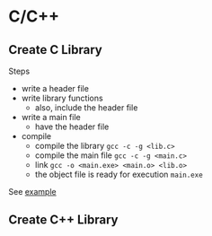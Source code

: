 # C/C++

## Create C Library

Steps
  * write a header file
  * write library functions
    * also, include the header file
  * write a main file
    * have the header file
  * compile
    * compile the library ```gcc -c -g <lib.c>```
    * compile the main file ```gcc -c -g <main.c>```
    * link ```gcc -o <main.exe> <main.o> <lib.o>```
    * the object file is ready for execution ```main.exe```

See [example](https://github.com/tatpongkatanyukul/Learn/blob/main/CCPP/clib.rar)


## Create C++ Library
